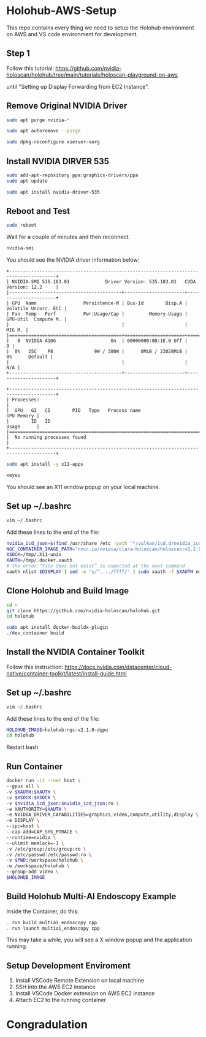 # Holohub-AWS-Setup
This repo contains every thing we need to setup the Holohub environment on AWS and VS code environment for development.
## Step 1
Follow this tutorial: https://github.com/nvidia-holoscan/holohub/tree/main/tutorials/holoscan-playground-on-aws

until "Setting up Display Forwarding from EC2 Instance".
## Remove Original NVIDIA Driver
```bash
sudo apt purge nvidia-*
```
```bash
sudo apt autoremove --purge
```
```bash
sudo dpkg-reconfigure xserver-xorg
```
## Install NVIDIA DIRVER 535
```bash
sudo add-apt-repository ppa:graphics-drivers/ppa
sudo apt update
```
```bash
sudo apt install nvidia-driver-535
```
## Reboot and Test
```bash
sudo reboot
```
Wait for a couple of minutes and then reconnect.
```bash
nvidia-smi
```
You should see the NVIDIA driver information below:
```
+---------------------------------------------------------------------------------------+
| NVIDIA-SMI 535.183.01             Driver Version: 535.183.01   CUDA Version: 12.2     |
|-----------------------------------------+----------------------+----------------------+
| GPU  Name                 Persistence-M | Bus-Id        Disp.A | Volatile Uncorr. ECC |
| Fan  Temp   Perf          Pwr:Usage/Cap |         Memory-Usage | GPU-Util  Compute M. |
|                                         |                      |               MIG M. |
|=========================================+======================+======================|
|   0  NVIDIA A10G                    On  | 00000000:00:1E.0 Off |                    0 |
|  0%   25C    P8               9W / 300W |      0MiB / 23028MiB |      0%      Default |
|                                         |                      |                  N/A |
+-----------------------------------------+----------------------+----------------------+

+---------------------------------------------------------------------------------------+
| Processes:                                                                            |
|  GPU   GI   CI        PID   Type   Process name                            GPU Memory |
|        ID   ID                                                             Usage      |
|=======================================================================================|
|  No running processes found                                                           |
+---------------------------------------------------------------------------------------+
```
```bash
sudo apt install -y x11-apps
```
```bash
xeyes
```
You should see an X11 window popup on your local machine.
## Set up ~/.bashrc
```bash
vim ~/.bashrc
```
Add these lines to the end of the file:
```bash
nvidia_icd_json=$(find /usr/share /etc -path '*/vulkan/icd.d/nvidia_icd.json' -type f,l -print -quit 2>/dev/null | grep .) || (echo "nvidia_icd.json not found" >&2 && false)
NGC_CONTAINER_IMAGE_PATH="nvcr.io/nvidia/clara-holoscan/holoscan:v2.2.0-dgpu"
XSOCK=/tmp/.X11-unix
XAUTH=/tmp/.docker.xauth
# the error “file does not exist” is expected at the next command
xauth nlist $DISPLAY | sed -e 's/^..../ffff/' | sudo xauth -f $XAUTH nmerge -
```
## Clone Holohub and Build Image
```bash
cd ~
git clone https://github.com/nvidia-holoscan/holohub.git
cd holohub
```
```bash
sudo apt install docker-buildx-plugin
./dev_container build
```
## Install the NVIDIA Container Toolkit
Follow this instruction:
https://docs.nvidia.com/datacenter/cloud-native/container-toolkit/latest/install-guide.html
## Set up ~/.bashrc
```bash
vim ~/.bashrc
```
Add these lines to the end of the file:
```bash
HOLOHUB_IMAGE=holohub:ngc-v2.1.0-dgpu
cd holohub
```
Restart bash
## Run Container
```bash
docker run -it --net host \
--gpus all \
-v $XAUTH:$XAUTH \
-v $XSOCK:$XSOCK \
-v $nvidia_icd_json:$nvidia_icd_json:ro \
-e XAUTHORITY=$XAUTH \
-e NVIDIA_DRIVER_CAPABILITIES=graphics,video,compute,utility,display \
-e DISPLAY \
--ipc=host \
--cap-add=CAP_SYS_PTRACE \
--runtime=nvidia \
--ulimit memlock=-1 \
-v /etc/group:/etc/group:ro \
-v /etc/passwd:/etc/passwd:ro \
-v $PWD:/workspace/holohub \
-w /workspace/holohub \
--group-add video \
$HOLOHUB_IMAGE
```
## Build Holohub Multi-AI Endoscopy Example
Inside the Container, do this:
```bash
. run build multiai_endoscopy cpp
. run launch multiai_endoscopy cpp
```
This may take a while, you will see a X window popup and the application running.

## Setup Development Enviroment
1. Install VSCode Remote Extension on local machine
2. SSH into the AWS EC2 instance
3. Install VSCode Docker extension on AWS EC2 instance
4. Attach EC2 to the running container

# Congradulation
